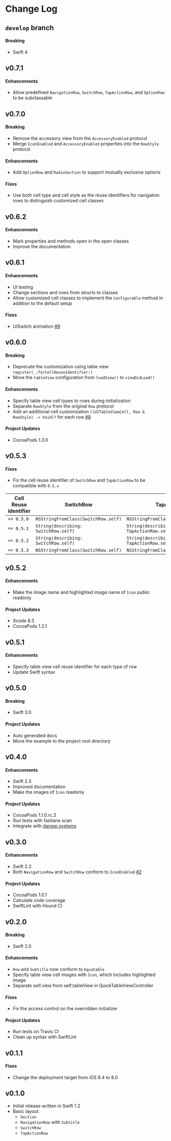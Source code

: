 # Change Log

## `develop` branch

#### Breaking

* Swift 4

## v0.7.1

#### Enhancements

* Allow predefined `NavigationRow`, `SwitchRow`, `TapActionRow`, and `OptionRow` to be subclassable

## v0.7.0

#### Breaking

* Remove the accessory view from the `AccessoryEnabled` protocol
* Merge `IconEnabled` and `AccessoryEnabled` properties into the `RowStyle` protocol

#### Enhancements

* Add `OptionRow` and `RadioSection` to support mutually exclusive options

#### Fixes

* Use both cell type and cell style as the reuse identifiers for navigation rows to distinguish customized cell classes

## v0.6.2

#### Enhancements

* Mark properties and methods open in the open classes
* Improve the documentation

## v0.6.1

#### Enhancements

* UI testing
* Change sections and rows from structs to classes
* Allow customized cell classes to implement the `Configurable` method in addition to the default setup

#### Fixes

* UISwitch animation [#9](https://github.com/bcylin/QuickTableViewController/issues/9)

## v0.6.0

#### Breaking

* Deprecate the customization using table view `register(_:forCellReuseIdentifier:)`
* Move the `tableView` configuration from `loadView()` to `viewDidLoad()`

#### Enhancements

* Specify table view cell types to rows during initialization
* Separate `RowStyle` from the original `Row` protocol
* Add an additional cell customization `((UITableViewCell, Row & RowStyle) -> Void)?` for each row [#8](https://github.com/bcylin/QuickTableViewController/issues/8)

#### Project Updates

* CocoaPods 1.3.0

## v0.5.3

#### Fixes

* Fix the cell reuse identifier of `SwitchRow` and `TapActionRow` to be compatible with `0.5.x`

Cell Reuse identifier | SwitchRow                            | TapActionRow
--------------------- | ------------------------------------ | ---------------------------------------
`<= 0.5.0`            | `NSStringFromClass(SwitchRow.self)`  | `NSStringFromClass(TapActionRow.self)`
`== 0.5.1`            | `String(describing: SwitchRow.self)` | `String(describing: TapActionRow.self)`
`== 0.5.2`            | `String(describing: SwitchRow.self)` | `String(describing: TapActionRow.self)`
`== 0.5.3`            | `NSStringFromClass(SwitchRow.self)`  | `NSStringFromClass(TapActionRow.self)`

## v0.5.2

#### Enhancements

* Make the image name and highlighted image name of `Icon` public readonly

#### Project Updates

* Xcode 8.3
* CocoaPods 1.2.1

## v0.5.1

#### Enhancements

* Specify table view cell reuse identifier for each type of row
* Update Swift syntax

## v0.5.0

#### Breaking

* Swift 3.0

#### Project Updates

* Auto generated docs
* Move the example to the project root directory

## v0.4.0

#### Enhancements

* Swift 2.3
* Improved documentation
* Make the images of `Icon` readonly

#### Project Updates

* CocoaPods 1.1.0.rc.2
* Run tests with fastlane scan
* Integrate with [danger.systems](https://github.com/danger/danger)

## v0.3.0

#### Enhancements

* Swift 2.2
* Both `NavigationRow` and `SwitchRow` conform to `IconEnabled` [#2](https://github.com/bcylin/QuickTableViewController/issues/2)

#### Project Updates

* CocoaPods 1.0.1
* Calculate code coverage
* SwiftLint with Hound CI

## v0.2.0

#### Breaking

* Swift 2.0

#### Enhancements

* `Row` and `Subtitle` now conform to `Equatable`
* Specify table view cell images with `Icon`, which includes highlighted image
* Separate self.view from self.tableView in QuickTableViewController

#### Fixes

* Fix the access control on the overridden initializer

#### Project Updates

* Run tests on Travis CI
* Clean up syntax with SwiftLint

## v0.1.1

#### Fixes

* Change the deployment target from iOS 8.4 to 8.0

## v0.1.0

* Initial release written in Swift 1.2
* Basic layout:
  * `Section`
  * `NavigationRow` with `Subtitle`
  * `SwitchRow`
  * `TapActionRow`
